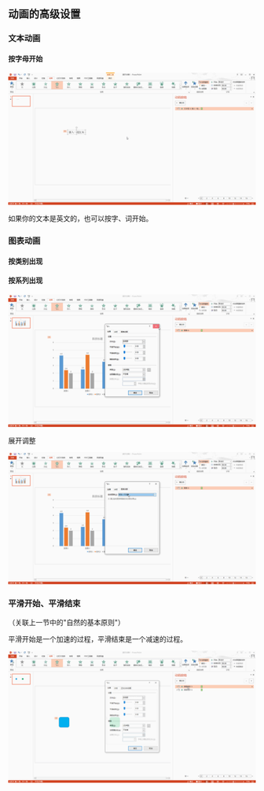 ## 动画的高级设置

### 文本动画

#### 按字母开始

![按字母开始](https://raw.githubusercontent.com/huxiaoning/img/master/20201207230732.gif)

如果你的文本是英文的，也可以按字、词开始。

### 图表动画

#### 按类别出现

#### 按系列出现

![图表动画](https://raw.githubusercontent.com/huxiaoning/img/master/20201207231432.gif)

展开调整

![展开调整](https://raw.githubusercontent.com/huxiaoning/img/master/20201208225353.gif)

### 平滑开始、平滑结束

（关联上一节中的"自然的基本原则"）

平滑开始是一个加速的过程，平滑结束是一个减速的过程。

![平滑开始、平滑结束](https://raw.githubusercontent.com/huxiaoning/img/master/20201208230445.gif)